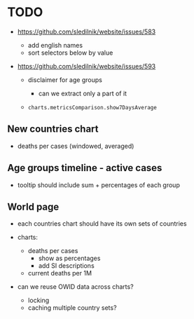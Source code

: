 # TODO

- https://github.com/sledilnik/website/issues/583
    - add english names
    - sort selectors below by value

- https://github.com/sledilnik/website/issues/593
    - disclaimer for age groups
        - can we extract only a part of it
        
    - `charts.metricsComparison.show7DaysAverage`
    

## New countries chart
- deaths per cases (windowed, averaged)

## Age groups timeline - active cases
- tooltip should include sum + percentages of each group

## World page
- each countries chart should have its own sets of countries
- charts:
    - deaths per cases
        - show as percentages
        - add SI descriptions
    - current deaths per 1M

- can we reuse OWID data across charts?
    - locking
    - caching multiple country sets?
